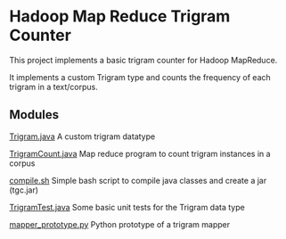 # Hadoop Map Reduce Trigram Counter

This project implements a basic trigram counter for Hadoop MapReduce. 

It implements a custom Trigram type and counts the frequency of each trigram in a
text/corpus. 

## Modules

[Trigram.java](/Trigram.java)
A custom trigram datatype

[TrigramCount.java](/TrigramCount.java)
Map reduce program to count trigram instances in a corpus

[compile.sh](/compile.sh)
Simple bash script to compile java classes and create a jar (tgc.jar)

[TrigramTest.java](/TrigramTest.java)
Some basic unit tests for the Trigram data type

[mapper_prototype.py](/mapper_prototype.py)
Python prototype of a trigram mapper
